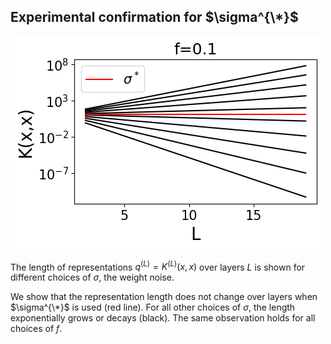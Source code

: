 ## Experimental confirmation for $\sigma^{\*}$

![](/images/sigma_star.png)

The length of representations $q^{(L)}=K^{(L)}(x,x)$ over layers $L$ is shown for different choices of $\sigma$, the weight noise.

We show that the representation length does not change over layers when $\sigma^{\*}$ is used (red line). For all other choices of $\sigma$, the length exponentially grows or decays (black).
The same observation holds for all choices of $f$.
